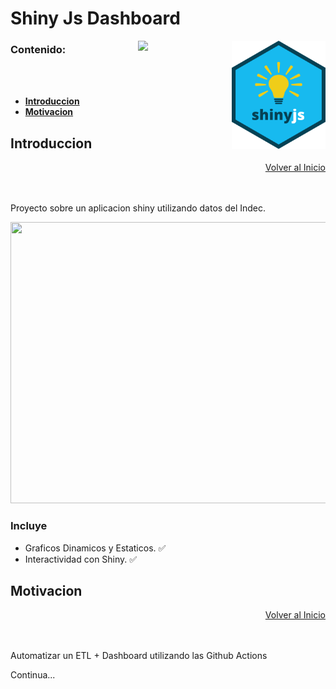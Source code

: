 # Shiny Js Dashboard

<p>
<a href="https://deanattali.com/shinyjs/" rel="nofollow"><img src="https://github.com/daattali/shinyjs/blob/master/inst/img/hex.png?raw=true" align="right" width="150" style="max-width: 100%;"></a>
<a href="https://shiny.rstudio.com/" rel="nofollow"><img src="https://diegokoz.github.io/intro_ds_bookdown/img/shiny_logo.png" align="right" width="150" style="max-width: 100%;"></a>
</p>




### Contenido:
<br>
</br>

- [**Introduccion**](https://github.com/MGaloto/emae_argentina#introduccion)
- [**Motivacion**](https://github.com/MGaloto/emae_argentina#motivacion)




## Introduccion


<div style="text-align: right" class="toc-box">
 <a href="#top">Volver al Inicio</a>
</div>

<br>
</br>

Proyecto sobre un aplicacion shiny utilizando datos del Indec. 


<p align="center">
  <img width="650" height="450" src="images/pkm.gif">
</p>



### Incluye

- Graficos Dinamicos y Estaticos. ✅ 
- Interactividad con Shiny. ✅ 


## Motivacion


<div style="text-align: right" class="toc-box">
 <a href="#top">Volver al Inicio</a>
</div>

<br>
</br>

Automatizar un ETL + Dashboard utilizando las Github Actions


Continua...



